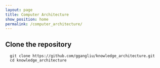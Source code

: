```yaml
---
layout: page
title: Computer Architecture
show_position: home
permalink: /computer_architecture/
---
```


## Clone the repository

```#!/bash/sh
  git clone https://github.com/ggangliu/knowledge_architecture.git
  cd knowledge_architecture
```
